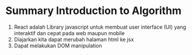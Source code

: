 # Summary Introduction to Algorithm

1. React adalah Library javascript untuk membuat user interface (UI) yang interaktif dan cepat pada web maupun mobile
2. Diajarkan kita dapat merubah halaman html ke jsx
3. Dapat melakukan DOM manipulation